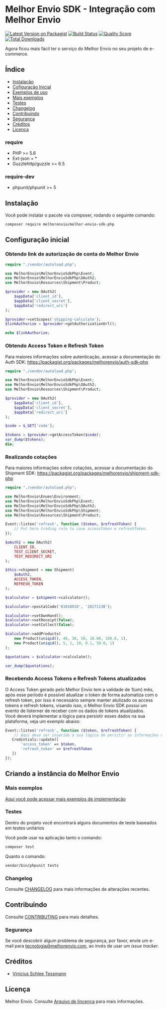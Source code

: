 # Melhor Envio SDK - Integração com Melhor Envio

[![Latest Version on Packagist](https://img.shields.io/packagist/v/melhorenvio/shipment-sdk-php.svg?style=flat-square)](https://packagist.org/packages/melhorenvio/shipment-sdk-php)
[![Build Status](https://img.shields.io/travis/melhorenvio/shipment-sdk-php/master.svg?style=flat-square)](https://travis-ci.org/melhorenvio/shipment-sdk-php)
[![Quality Score](https://img.shields.io/scrutinizer/g/melhorenvio/shipment-sdk-php.svg?style=flat-square)](https://scrutinizer-ci.com/g/melhorenvio/shipment-sdk-php)
[![Total Downloads](https://img.shields.io/packagist/dt/melhorenvio/shipment-sdk-php.svg?style=flat-square)](https://packagist.org/packages/melhorenvio/shipment-sdk-php)

Agora ficou mais fácil ter o serviço do Melhor Envio no seu projeto de e-commerce.

## Índice

* [Instalação](#instalacao)
* [Cofiguração Inicial](##configuração-inicial)
* [Exemplos de uso](##Criando-a-instância-do-Melhor-Envio)
* [Mais exemplos](##Mais-Exemplos)
* [Testes](##Testes)
* [Changelog](##Changelog)
* [Contribuindo](##Contribuindo)
* [Segurança](##Segurança)
* [Créditos](##Créditos)
* [Licença](##Licença)

### require 
* PHP >= 5.6
* Ext-json = *
* Guzzlehttp/guzzle >= 6.5

### require-dev
* phpunit/phpunit >= 5


## Instalação

Você pode instalar o pacote via composer, rodando o seguinte comando:

```bash
composer require melhorenvio/melhor-envio-sdk-php
```

## Configuração inicial
### Obtendo link de autorização de conta do Melhor Envio
```php
require "./vendor/autoload.php";

use MelhorEnvio\MelhorEnvioSdkPhp\Event;
use MelhorEnvio\MelhorEnvioSdkPhp\OAuth2;
use MelhorEnvio\Resources\Shipment\Product;

$provider = new OAuth2(
    $appData['client_id'],
    $appData['client_secret'],
    $appData['redirect_uri']
);

$provider->setScopes('shipping-calculate');
$linkAuthorize = $provider->getAuthorizationUrl();

echo $linkAuthorize;
```
### Obtendo Access Token e Refresh Token
Para maiores informações sobre autenticação, acessar a documentação do Auth SDK:
https://packagist.org/packages/melhorenvio/auth-sdk-php
```php
require "./vendor/autoload.php";

use MelhorEnvio\MelhorEnvioSdkPhp\Event;
use MelhorEnvio\MelhorEnvioSdkPhp\OAuth2;
use MelhorEnvio\Resources\Shipment\Product;

$provider = new OAuth2(
    $appData['client_id'],
    $appData['client_secret'],
    $appData['redirect_uri']
);

$code = $_GET['code'];

$tokens = $provider->getAccessToken($code);
var_dump($tokens);
die;
```

### Realizando cotações
Para maiores informações sobre cotações, acessar a documentação do Shipment SDK:
https://packagist.org/packages/melhorenvio/shipment-sdk-php

```php
require "./vendor/autoload.php";

use MelhorEnvio\Enums\Environment;
use MelhorEnvio\MelhorEnvioSdkPhp\Event;
use MelhorEnvio\MelhorEnvioSdkPhp\OAuth2;
use MelhorEnvio\MelhorEnvioSdkPhp\Shipment;
use MelhorEnvio\Resources\Shipment\Product;

Event::listen('refresh', function ($token, $refreshToken) {
    // Put here trading rule to save accessToken e refreshToken.
});

$oAuth2 = new OAuth2(
    CLIENT_ID,
    TEST_CLIENT_SECRET,
    TEST_REDIRECT_URI
);

$this->shipment = new Shipment(
    $oAuth2,
    ACCESS_TOKEN,
    REFRESH_TOKEN
);

$calculator = $shipment->calculator();

$calculator->postalCode('01010010', '20271130');

$calculator->setOwnHand();
$calculator->setReceipt(false);
$calculator->setCollect(false);

$calculator->addProducts(
    new Product(uniqid(), 40, 30, 50, 10.00, 100.0, 1),
    new Product(uniqid(), 5, 1, 10, 0.1, 50.0, 1)
);

$quotations = $calculator->calculate();

var_dump($quotations);
```

### Recebendo Access Tokens e Refresh Tokens atualizados
O Access Token gerado pelo Melhor Envio tem a validade de 1(um) mês, após esse período é possível atualizar o token de forma automatiza com o refresh token, por isso é necessário sempre manter atulizado os access tokens e refresh tokens, visando isso, o Melhor Envio SDK possui um evento de listerner de receber com os dados de tokens atualizados.  
Você deverá implementar a lógica para persistir esses dados na sua plataforma, veja um exemplo abaixo:
```php
Event::listen('refresh', function ($token, $refreshToken) {
    // Aqui deve ser inserido a sua lógica de persitir as informações na sua plataforma, o código abaixo é apenas um exemplo, o mesmo deve ser subistituido para a sua realidade.
   Credintials::update([
       'access_token' => $token,
       'refresh_token' => $refreshToken 
   ]) 
});
```

## Criando a instância do Melhor Envio


### Mais exemplos

[Aqui você pode acessar mais exemplos de implementação](/examples)

### Testes

Dentro do projeto você encontrará alguns documentos de teste baseados em testes unitários


Você pode usar na aplicação tanto o comando:
``` bash
composer test
```
Quanto o comando:
```bash
vendor/bin/phpunit tests 
```

### Changelog

Consulte [CHANGELOG](CHANGELOG.md) para mais informações de alterações recentes.

## Contribuindo

Consulte [CONTRIBUTING](CONTRIBUTING.md) para mais detalhes.

### Segurança

Se você descobrir algum problema de segurança, por favor, envie um e-mail para tecnologia@melhorenvio.com, ao invés de usar um *issue tracker*.

## Créditos

- [Vinícius Schlee Tessmann](https://github.com/viniciustessmann)

## Licença

Melhor Envio. Consulte [Arquivo de lincença](LICENSE.md) para mais informações.